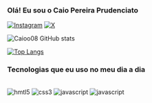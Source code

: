 
### Olá! Eu sou o Caio Pereira Prudenciato 

[![Instagram](https://img.shields.io/badge/Instagram-E4405F?style=for-the-badge&logo=instagram&logoColor=white)](https://www.instagram.com/caio.prudenciato/)
[![X](https://img.shields.io/badge/Twitter-1DA1F2?style=for-the-badge&logo=twitter&logoColor=white)](https://twitter.com/BenioCaio)

![Caioo08 GitHub stats](https://github-readme-stats.vercel.app/api?username=caioo08&show_icons=true&theme=dark)

[![Top Langs](https://github-readme-stats.vercel.app/api/top-langs/?username=caioo08&layout=donut-vertical)](https://github.com/anuraghazra/github-readme-stats)


### Tecnologias que eu uso no meu dia a dia

<div style="display: inline_block"> </br>
    <img style="align-items" alt="hmtl5" src="https://img.shields.io/badge/HTML5-E34F26?style=for-the-badge&logo=html5&logoColor=white">
    <img style="align-items" alt="css3" src="https://img.shields.io/badge/CSS3-1572B6?style=for-the-badge&logo=css3&logoColor=white">
    <img style="align-items" alt="javascript" src="https://img.shields.io/badge/JavaScript-F7DF1E?style=for-the-badge&logo=javascript&logoColor=black">
    <img style="align-items" alt="javascript" src="https://img.shields.io/badge/MySQL-00000F?style=for-the-badge&logo=mysql&logoColor=white">
</div>

<br> <br>

